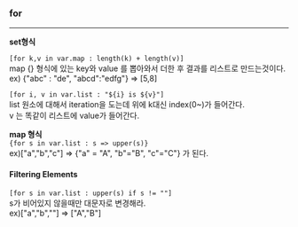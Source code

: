 ### for

---

<b>set형식</b>

`[for k,v in var.map : length(k) + length(v)]`  
map {} 형식에 있는 key와 value 를 뽑아와서 더한 후 결과를 리스트로 만드는것이다.
ex) {"abc" : "de", "abcd":"edfg"} => [5,8]

`[for i, v in var.list : "${i} is ${v}"]`  
list 원소에 대해서 iteration을 도는데 위에 k대신 index(0~)가 들어간다.  
v 는 똑같이 리스트에 value가 들어간다.

<b>map 형식</b>  
`{for s in var.list : s => upper(s)}`  
ex)["a","b","c"] => {"a" = "A", "b"="B", "c"="C"} 가 된다.

#### Filtering Elements

`[for s in var.list : upper(s) if s != ""]`  
s가 비어있지 않을때만 대문자로 변경해라.  
ex)["a","b",""] => ["A","B"]
